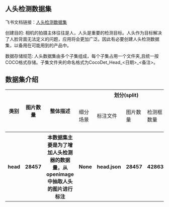 
## 人头检测数据集
飞书文档链接：[人头检测数据集 ](https://arashivision.feishu.cn/wiki/wikcnRcL7fX8aC58UKWJrW6Idwd)  


创建目的: 相机的拍摄主体往往是人，人头是重要的检测目标。人头作为目标解决了人脸背面无法定义的问题，应用将会更加广泛。因此有必要创建人头检测数据集，以备用在可能用到的产品中。

数据存储规范: 人头数据集由多个子集组成，每个子集占用一个文件夹,且统一按COCO格式存储。子集文件夹的命名格式为CocoDet_Head_<日期>_<备注>。

## 数据集介绍

<table>
    <tr>
        <th rowspan="2"> 类别 </th> 
        <th rowspan="2"> 图片数量 </th> 
        <th rowspan="2"> 整体描述 </th> 
        <th colspan="5"> 划分(split) </th>  
    </tr>
    <tr> 
        <td> 细分场景 </td>
        <td> 标注文件 </td>
        <td> 图片数量 </td>
        <td> 检测框数量 </td>
        <td> 细分描述 </td>
    </tr>
    <tr> 
        <th> head  </th>  
        <th> 28457 </th> 
        <th> 本数据集主要是为了增加人头检测器的数据量，从openimage中抽取人头的图片进行标注  </th> 
        <th> None </th> 
        <th> head.json  </th>  
        <th> 28457 </th> 
        <th> 42863 </th> 
        <th> 训练样本  </th>   
    </tr>
</table>
